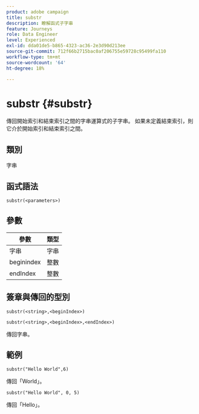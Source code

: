 ```yaml
---
product: adobe campaign
title: substr
description: 瞭解函式子字串
feature: Journeys
role: Data Engineer
level: Experienced
exl-id: dda01de5-b865-4323-ac36-2e3d90d213ee
source-git-commit: 712f66b2715bac0af206755e59728c95499fa110
workflow-type: tm+mt
source-wordcount: '64'
ht-degree: 18%

---
```


# substr {#substr}

傳回開始索引和結束索引之間的字串運算式的子字串。 如果未定義結束索引，則它介於開始索引和結束索引之間。

## 類別

字串

## 函式語法

`substr(<parameters>)`

## 參數

| 參數 | 類型 |
|-------------|----------|
| 字串 | 字串 |
| beginindex | 整數 |
| endIndex | 整數 |

## 簽章與傳回的型別

`substr(<string>,<beginIndex>)`

`substr(<string>,<beginIndex>,<endIndex>)`

傳回字串。

## 範例

`substr("Hello World",6)`

傳回「World」。

`substr("Hello World", 0, 5)`

傳回「Hello」。
